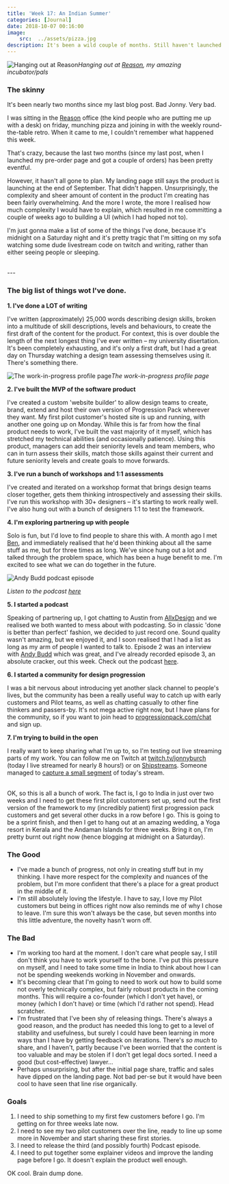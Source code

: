 ```yaml
---
title: 'Week 17: An Indian Summer'
categories: [Journal]
date: 2018-10-07 00:16:00
image:
    src:  ../assets/pizza.jpg
description: It's been a wild couple of months. Still haven't launched.
---
```


![Hanging out at Reason](../../assets/pizza.jpg)*Hanging out at [Reason](https://withreason.co.uk), my amazing incubator/pals*


### The skinny

It's been nearly two months since my last blog post. Bad Jonny. Very bad.

I was sitting in the [Reason](https://withreason.co.uk) office (the kind people who are putting me up with a desk) on friday, munching pizza and joining in with the weekly round-the-table retro. When it came to me, I couldn't remember what happened this week.

That's crazy, because the last two months (since my last post, when I launched my pre-order page and got a couple of orders) has been pretty eventful.

However, it hasn't all gone to plan. My landing page still says the product is launching at the end of September. That didn't happen. Unsurprisingly, the complexity and sheer amount of content in the product I'm creating has been fairly overwhelming. And the more I wrote, the more I realised how much complexity I would have to explain, which resulted in me committing a couple of weeks ago to building a UI (which I had hoped not to).

I'm just gonna make a list of some of the things I've done, because it's midnight on a Saturday night and it's pretty tragic that I'm sitting on my sofa watching some dude livestream code on twitch and writing, rather than either seeing people or sleeping.

<br />
---

### The big list of things wot I've done.

**1. I've done a LOT of writing**

I've written (approximately) 25,000 words describing design skills, broken into a multitude of skill descriptions, levels and behaviours, to create the first draft of the content for the product. For context, this is over double the length of the next longest thing I've ever written – my university disertation. It's been completely exhausting, and it's only a first draft, but I had a great day on Thursday watching a design team assessing themselves using it. There's something there.

![The work-in-progress profile page](../../assets/wip-product.png)*The work-in-progress profile page*

**2. I've built the MVP of the software product**

I've created a custom 'website builder' to allow design teams to create, brand, extend and host their own version of Progression Pack wherever they want. My first pilot customer's hosted site is up and running, with another one going up on Monday. While this is far from how the final product needs to work, I've built the vast majority of it myself, which has stretched my technical abilities (and occasionally patience).
Using this product, managers can add their seniority levels and team members, who can in turn assess their skills, match those skills against their current and future seniority levels and create goals to move forwards.

**3. I've run a bunch of workshops and 1:1 assessments**

I've created and iterated on a workshop format that brings design teams closer together, gets them thinking introspectively and assessing their skills. I've run this workshop with 30+ designers – it's starting to work really well. I've also hung out with a bunch of designers 1:1 to test the framework.

**4. I'm exploring partnering up with people**

Solo is fun, but I'd love to find people to share this with. A month ago I met [Ben](http://www.thedesignteam.us/), and immediately realised that he'd been thinking about all the same stuff as me, but for three times as long. We've since hung out a lot and talked through the problem space, which has been a huge benefit to me. I'm excited to see what we can do together in the future.


![Andy Budd podcast episode](../../assets/pod-andy-budd.png)

*Listen to the podcast [here](https://anchor.fm/progression-pod)*

**5. I started a podcast**

Speaking of partnering up, I got chatting to Austin from [AllxDesign](https://www.allxdesign.com/) and we realised we both wanted to mess about with podcasting. So in classic 'done is better than perfect' fashion, we decided to just record one.
Sound quality wasn't amazing, but we enjoyed it, and I soon realised that I had a list as long as my arm of people I wanted to talk to.
Episode 2 was an interview with [Andy Budd](https://twitter.com/andybudd) which was great, and I've already recorded episode 3, an absolute cracker, out this week.
Check out the podcast [here](https://anchor.fm/progression-pod).

**6. I started a community for design progression**

I was a bit nervous about introducing yet another slack channel to people's lives, but the community has been a really useful way to catch up with early customers and Pilot teams, as well as chatting casually to other fine thinkers and passers-by. It's not mega active right now, but I have plans for the community, so if you want to join head to [progressionpack.com/chat](https://progressionpack.com/chat) and sign up.

**7. I'm trying to build in the open**

I really want to keep sharing what I'm up to, so I'm testing out live streaming parts of my work. You can follow me on Twitch at [twitch.tv/jonnyburch](https://twitch.tv/jonnyburch) (today I live streamed for nearly 8 hours!) or on [Shipstreams](https://shipstreams.com/jonnyburch). Someone managed to [capture a small segment](https://clips.twitch.tv/FrailQuaintShrewMVGame) of today's stream.

<br />
OK, so this is all a bunch of work. The fact is, I go to India in just over two weeks and I need to get these first pilot customers set up, send out the first version of the framework to my (incredibly patient) first progression pack customers and get several other ducks in a row before I go. This is going to be a sprint finish, and then I get to hang out at an amazing wedding, a Yoga resort in Kerala and the Andaman Islands for three weeks. Bring it on, I'm pretty burnt out right now (hence blogging at midnight on a Saturday).

### The Good

- I've made a bunch of progress, not only in creating stuff but in my thinking. I have more respect for the complexity and nuances of the problem, but I'm more confident that there's a place for a great product in the middle of it.
- I'm still absolutely loving the lifestyle. I have to say, I love my Pilot customers but being in offices right now also reminds me of why I chose to leave. I'm sure this won't always be the case, but seven months into this little adventure, the novelty hasn't worn off.

### The Bad

- I'm working too hard at the moment. I don't care what people say, I still don't think you have to work yourself to the bone. I've put this pressure on myself, and I need to take some time in India to think about how I can not be spending weekends working in November and onwards.
- It's becoming clear that I'm going to need to work out how to build some not overly technically complex, but fairly robust products in the coming months. This will require a co-founder (which I don't yet have), or money (which I don't have) or time (which I'd rather not spend). Head scratcher.
- I'm frustrated that I've been shy of releasing things. There's always a good reason, and the product has needed this long to get to a level of stability and usefulness, but surely I could have been learning in more ways than I have by getting feedback on iterations. There's _so much_ to share, and I haven't, partly because I've been worried that the content is too valuable and may be stolen if I don't get legal docs sorted. I need a good (but cost-effective) lawyer...
- Perhaps unsurprising, but after the initial page share, traffic and sales have dipped on the landing page. Not bad per-se but it would have been cool to have seen that line rise organically.

### Goals

1. I need to ship something to my first few customers before I go. I'm getting on for three weeks late now.
2. I need to see my two pilot customers over the line, ready to line up some more in November and start sharing these first stories.
3. I need to release the third (and possibly fourth) Podcast episode.
4. I need to put together some explainer videos and improve the landing page before I go. It doesn't explain the product well enough.


OK cool. Brain dump done.